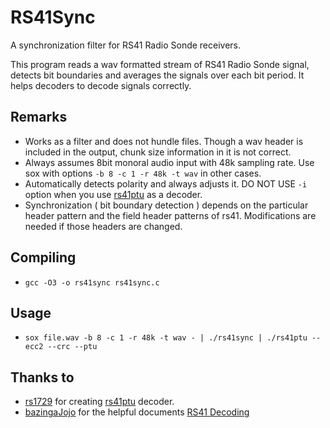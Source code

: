# RS41Sync
A synchronization filter for RS41 Radio Sonde receivers.

This program reads a wav formatted stream of RS41 Radio Sonde signal, detects bit boundaries and averages the signals over each bit period. It helps decoders to decode signals correctly.

## Remarks
- Works as a filter and does not hundle files. Though a wav header is included in the output, chunk size information in it is not correct.
- Always assumes 8bit monoral audio input with 48k sampling rate. Use sox with options `-b 8 -c 1 -r 48k -t wav` in other cases.
- Automatically detects polarity and always adjusts it. DO NOT USE `-i` option when you use [rs41ptu](https://github.com/rs1729/RS/tree/master/rs41) as a decoder.
- Synchronization ( bit boundary detection ) depends on the particular header pattern and the field header patterns of rs41. Modifications are needed if those headers are changed.

## Compiling
- `gcc -O3 -o rs41sync rs41sync.c`

## Usage
- `sox file.wav -b 8 -c 1 -r 48k -t wav - | ./rs41sync | ./rs41ptu --ecc2 --crc --ptu`

## Thanks to
- [rs1729](https://github.com/rs1729) for creating [rs41ptu](https://github.com/rs1729/RS/tree/master/rs41) decoder.
- [bazingaJojo](https://github.com/bazjo) for the helpful documents [RS41 Decoding](https://github.com/bazjo/RS41_Decoding)
